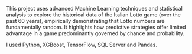 This project uses advanced Machine Learning techniques and statistical analysis to explore the historical data of the Italian Lotto game (over the past 60 years), empirically demonstrating that Lotto numbers are fundamentally random. 
It highlights how predictive strategies offer limited advantage in a game predominantly governed by chance and probability.

I used Python, XGBoost, TensorFlow, SQL Server and Pandas.
